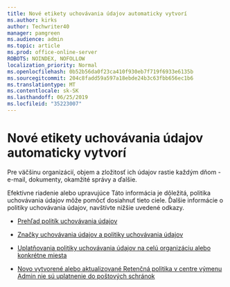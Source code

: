 ```yaml
---
title: Nové etikety uchovávania údajov automaticky vytvorí
ms.author: kirks
author: Techwriter40
manager: pamgreen
ms.audience: admin
ms.topic: article
ms.prod: office-online-server
ROBOTS: NOINDEX, NOFOLLOW
localization_priority: Normal
ms.openlocfilehash: 0b52b56da0f23ca410f930eb7f719f6933e6135b
ms.sourcegitcommit: 204c8fadd59a597a18ebde24b3c63fbb656ec1b6
ms.translationtype: MT
ms.contentlocale: sk-SK
ms.lasthandoff: 06/25/2019
ms.locfileid: "35223007"
---
```

# <a name="new-retention-labels-created-automatically"></a>Nové etikety uchovávania údajov automaticky vytvorí

Pre väčšinu organizácií, objem a zložitosť ich údajov rastie každým dňom - e-mail, dokumenty, okamžité správy a ďalšie.

Efektívne riadenie alebo upravujúce Táto informácia je dôležitá, politika uchovávania údajov môže pomôcť dosiahnuť tieto ciele. Ďalšie informácie o politiky uchovávania údajov, navštívte nižšie uvedené odkazy.

- [Prehľad politík uchovávania údajov](https://docs.microsoft.com/office365/securitycompliance/retention-policies)

- [Značky uchovávania údajov a politiky uchovávania údajov](https://docs.microsoft.com/exchange/security-and-compliance/messaging-records-management/retention-tags-and-policies)

- [Uplatňovania politiky uchovávania údajov na celú organizáciu alebo konkrétne miesta](https://docs.microsoft.com/office365/securitycompliance/retention-policies#applying-a-retention-policy-to-an-entire-organization-or-specific-locations)

- [Novo vytvorené alebo aktualizované Retenčná politika v centre výmenu Admin nie sú uplatnenie do poštových schránok](https://docs.microsoft.com/alchemyinsights/retention-policies-in-exchange-admin-center-not-working)

